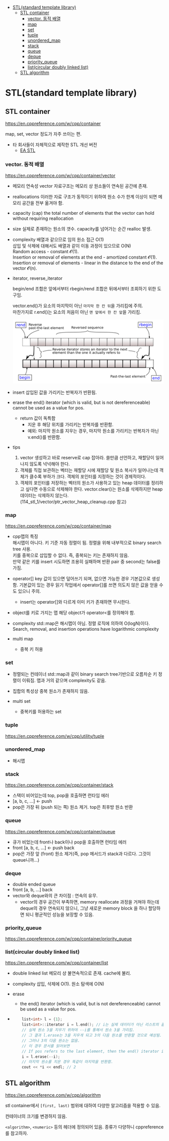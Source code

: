 

<!-- toc -->

- [STL(standard template library)](#stlstandard-template-library)
  * [STL container](#stl-container)
    + [vector. 동적 배열](#vector-%EB%8F%99%EC%A0%81-%EB%B0%B0%EC%97%B4)
    + [map](#map)
    + [set](#set)
    + [tuple](#tuple)
    + [unordered_map](#unordered_map)
    + [stack](#stack)
    + [queue](#queue)
    + [deque](#deque)
    + [priority_queue](#priority_queue)
    + [list(circular doubly linked list)](#listcircular-doubly-linked-list)
  * [STL algorithm](#stl-algorithm)

<!-- tocstop -->

# STL(standard template library)

## STL container

https://en.cppreference.com/w/cpp/container

map, set, vector 정도가 자주 쓰이는 편.

-   타 회사들이 자체적으로 제작한 STL 개선 버전
    -   [EA STL](https://github.com/electronicarts/EASTL)

### vector. 동적 배열

https://en.cppreference.com/w/cpp/container/vector

-   메모리 연속성
    vector 자료구조는 메모리 상 원소들이 연속된 공간에 존재.

-   reallocations
    이러한 자료 구조가 동적이기 위하여 원소 수가 한계 이상이 되면 메모리 공간을 전부 옮겨야 함.

-   capacity (cap)
    the total number of elements that the vector can hold without requiring reallocation

-   size
    실제로 존재하는 원소의 갯수. capacity를 넘어가는 순간 realloc 발생.

-   complexity
    배열과 같으므로 임의 원소 접근 O(1)  
    삽입 및 삭제에 대해서도 배열과 같이 이동 과정이 있으므로 O(N)  
    Random access - constant 𝓞(1).  
    Insertion or removal of elements at the end - amortized constant 𝓞(1).  
    Insertion or removal of elements - linear in the distance to the end of the vector 𝓞(n).

-   iterator, reverse_iterator

    begin/end 조합은 앞에서부터
    rbegin/rend 조합은 뒤에서부터 조회하기 위한 도구임.

    vector<T>.end()가 요소의 마지막이 아닌 `마지막 한 칸 뒤`을 가리킴에 주의.  
    마찬가지로 r.end()는 요소의 처음이 아닌 `맨 앞에서 한 칸 앞`을 가리킴.

    <img src="../imgs/range-rbegin-rend.svg" />

-   insert
    삽입된 값을 가리키는 반복자가 반환됨.

-   erase
    the end() iterator (which is valid, but is not dereferenceable) cannot be used as a value for pos.

    -   return 값이 독특함
        -   지운 후 해당 위치를 가리키는 반복자를 반환함.
        -   예외: 마지막 원소를 지우는 경우, 마지막 원소를 가리키는 반복자가 아닌 v.end()를 반환함.

-   tips
    1. vector 생성하고 바로 reserve로 cap 잡아라. 쓸만큼 선언하고, 재할당이 일어나지 않도록 넉넉해야 한다.
    2. 객체를 직접 보관하는 벡터는 재할당 시에 재할당 및 원소 복사가 일어나는데 객체가 클수록 부하가 크다. 객체의 포인터를 지정하는 것이 경제적이다.
    3. 객체의 포인터를 저장하는 벡터의 원소가 사용하고 있는 heap 데이터를 정리하고 싶다면 수동으로 삭제해야 한다. vector.clear()는 원소를 삭제하지만 heap 데이터는 삭제하지 않는다. (114_stl_1/vector/ptr_vector_heap_cleanup.cpp 참고)

### map

https://en.cppreference.com/w/cpp/container/map

-   cpp맵의 특징  
    해시맵이 아니다.
    키 기준 자동 정렬이 됨. 정렬을 위해 내부적으로 binary search tree 사용.  
    키를 중복으로 삽입할 수 없다. 즉, 중복되는 키는 존재하지 않음.  
    만약 같은 키를 insert 시도하면 조용히 실패하며 반환 pair 중 second는 false를 가짐.

-   operator[]
    key 값이 있으면 덮어쓰기 되며, 없으면 가능한 경우 기본값으로 생성함. 기본값이 있는 경우 읽기 작업에서 operator[]를 쓰면 의도치 않은 값을 얻을 수도 있으니 주의.

    -   insert는 operator[]와 다르게 이미 키가 존재하면 무시한다.

-   object를 키로 가지는 맵
    해당 object가 operator<를 정의해야 함.

-   complexity
    std::map은 해시맵이 아님. 정렬 로직에 의하여 O(logN)이다.
    Search, removal, and insertion operations have logarithmic complexity

-   multi map
    -   중복 키 허용

### set

-   정렬되는 컨테이너
    std::map과 같이 binary search tree기반으로 오름차순 키 정렬이 이뤄짐.
    맵과 거의 같으며 complexity도 같음.

-   집합의 특성상 중복 원소가 존재하지 않음.

-   multi set
    -   중복키를 허용하는 set

### tuple

https://en.cppreference.com/w/cpp/utility/tuple

### unordered_map

-   해시맵

### stack

https://en.cppreference.com/w/cpp/container/stack

-   스택이 비어있는데 top, pop을 호출하면 런타임 에러
-   [a, b, c, ...] <- push
-   pop은 가장 뒤 (push 되는 쪽) 원소 제거. top은 최후방 원소 반환

### queue

https://en.cppreference.com/w/cpp/container/queue

-   큐가 비었는데 front나 back이나 pop을 호출하면 런타임 에러
-   front [a, b, c, ...] <- push back
-   pop은 가장 앞 (front) 원소 제거(즉, pop 메서드가 stack과 다르다. 그것이 queue니까...)

### deque

-   double ended queue
-   front [a, b, ...] back
-   vector와 deque와의 큰 차이점 : 연속의 유무.
    -   vector의 경우 공간이 부족하면, memory reallocate 과정을 거쳐야 하는데 deque의 경우 연속되지 않으니, 그냥 새로운 memory block 을 하나 할당하면 되니 평균적인 성능을 보장할 수 있음.

### priority_queue

https://en.cppreference.com/w/cpp/container/priority_queue

### list(circular doubly linked list)

https://en.cppreference.com/w/cpp/container/list

-   double linked list
    메모리 상 불연속적으로 존재. cache에 불리.

-   complexity
    삽입, 삭제에 O(1). 원소 탐색에 O(N)

-   erase
    -   the end() iterator (which is valid, but is not dereferenceable) cannot be used as a value for pos.
-   ```cpp
        list<int> l = {1};
        list<int>::iterator i = l.end(); // i는 실제 데이터가 아닌 리스트의 끝을 나타내는 특별한 위치.
        // 실제 원소 3을 지우기 위하여 --i를 통해서 원소 3을 가리킴.
        // 그 결과 l.erase는 3을 지우게 되고 3의 다음 원소를 반환할 것으로 예상됨.
        // 그러나 3의 다음 원소는 없음.
        // 이 경우 문서를 읽어보면
        // If pos refers to the last element, then the end() iterator is returned.
        i = l.erase(--i);
        // 마지막 원소를 지운 경우 똑같이 마지막을 반환함.
        cout << *i << endl; // 2
    ```

## STL algorithm

https://en.cppreference.com/w/cpp/algorithm

stl container에서 `[first, last)` 범위에 대하여 다양한 알고리즘을 적용할 수 있음.

컨테이너의 크기를 변경하지 않음.

`<algorithm>`, `<numeric>` 등의 헤더에 정의되어 있음.
종류가 다양하니 cppreference를 참고하자.

